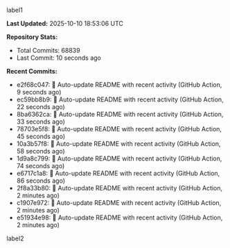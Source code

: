 
label1 
<!-- ACTIVITY_START -->
**Last Updated:** 2025-10-10 18:53:06 UTC

**Repository Stats:**
- Total Commits: 68839
- Last Commit: 10 seconds ago

**Recent Commits:**
- e2f68c047: 🤖 Auto-update README with recent activity (GitHub Action, 9 seconds ago)
- ec59bb8b9: 🤖 Auto-update README with recent activity (GitHub Action, 22 seconds ago)
- 8ba6362ca: 🤖 Auto-update README with recent activity (GitHub Action, 33 seconds ago)
- 78703e5f8: 🤖 Auto-update README with recent activity (GitHub Action, 45 seconds ago)
- 10a3b57f8: 🤖 Auto-update README with recent activity (GitHub Action, 58 seconds ago)
- 1d9a8c799: 🤖 Auto-update README with recent activity (GitHub Action, 74 seconds ago)
- e6717c1a8: 🤖 Auto-update README with recent activity (GitHub Action, 86 seconds ago)
- 2f8a33b80: 🤖 Auto-update README with recent activity (GitHub Action, 2 minutes ago)
- c1907e972: 🤖 Auto-update README with recent activity (GitHub Action, 2 minutes ago)
- e51934e98: 🤖 Auto-update README with recent activity (GitHub Action, 2 minutes ago)
<!-- ACTIVITY_END -->

label2
